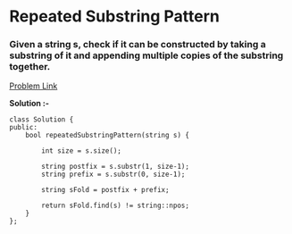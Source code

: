 # Repeated Substring Pattern

<h3>
Given a string s, check if it can be constructed by taking a substring of it and appending multiple copies of the substring together.
</h3>

[Problem Link](https://leetcode.com/problems/repeated-substring-pattern/?envType=daily-question&envId=2023-08-21)

**Solution :-**

```
class Solution {
public:
    bool repeatedSubstringPattern(string s) {
        
        int size = s.size();
        
        string postfix = s.substr(1, size-1);
        string prefix = s.substr(0, size-1);
        
        string sFold = postfix + prefix;
        
        return sFold.find(s) != string::npos;
    }
};
```
